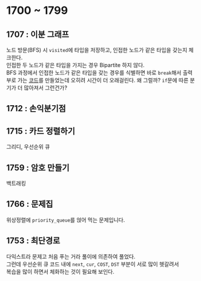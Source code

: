 # 1700 ~ 1799


## 1707 : 이분 그래프
노드 방문(BFS) 시 `visited`에 타입을 저장하고, 인접한 노드가 같은 타입을 갖는지 체크한다.  
인접한 두 노드가 같은 타입을 가지는 경우 Bipartite 하지 않다.  
BFS 과정에서 인접한 노드가 같은 타입을 갖는 경우를 식별하면 바로 `break`해서 출력부로 가는 [코드](https://www.acmicpc.net/source/67722426)를 만들었는데 오히려 시간이 더 오래걸린다. 왜 그럴까? `if`문에 따른 분기가 더 많아져서 그런건가?

## 1712 : 손익분기점

## 1715 : 카드 정렬하기
그리디, 우선순위 큐

## 1759 : 암호 만들기
백트래킹

## 1766 : 문제집
위상정렬에 `priority_queue`를 얹어 먹는 문제입니다.

## 1753 : 최단경로
다익스트라 문제고 처음 푸는 거라 풀이에 의존하여 풀었다.  
그런데 우선순위 큐 코드 내에 `next`, `cur`, `COST`, `DST` 부분이 서로 많이 헷갈려서  
복습을 많이 하면서 체화하는 것이 필요해 보인다.

